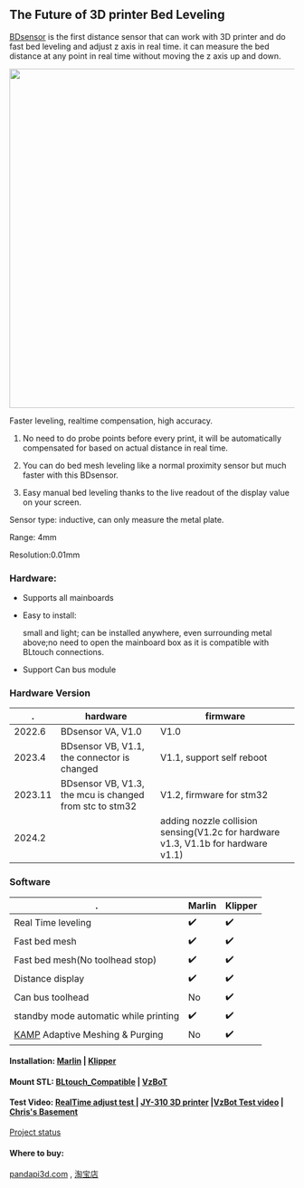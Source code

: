 ##  The Future of 3D printer Bed Leveling

[BDsensor](https://www.pandapi3d.com/bdsensor) is the first distance sensor that can work with 3D printer and do fast bed leveling and adjust z axis in real time.
it can measure the bed distance at any point in real time without moving the z axis up and down.

 <img src="https://raw.githubusercontent.com/markniu/Bed_Distance_sensor/new/doc/images/Connection1.jpg" width="600" /> 

Faster leveling, realtime compensation, high accuracy.

1. No need to do probe points before every print, it will be automatically compensated for based on actual distance in real time.
 
2. You can do bed mesh leveling like a normal proximity sensor but much faster with this BDsensor.
   
3. Easy manual bed leveling thanks to the live readout of the display value on your screen.

Sensor type: inductive, can only measure the metal plate.

Range: 4mm

Resolution:0.01mm

### Hardware:
* Supports all mainboards
* Easy to install:

  small and light; can be installed anywhere, even surrounding metal above;no need to open the mainboard box as it is compatible with BLtouch connections.
* Support Can bus module
### Hardware Version
 . | hardware | firmware
--- | --- |---  
2022.6 | BDsensor VA, V1.0 | V1.0  
2023.4 | BDsensor VB, V1.1, the connector is changed | V1.1, support self reboot
2023.11 | BDsensor VB, V1.3, the mcu is changed from stc to stm32 | V1.2, firmware for stm32
2024.2  |              |adding nozzle collision sensing(V1.2c for hardware v1.3, V1.1b for hardware v1.1)

### Software
 . | Marlin | Klipper
--- | --- |---  
Real Time leveling |:heavy_check_mark:| :heavy_check_mark:  
Fast bed mesh |:heavy_check_mark:| :heavy_check_mark: 
Fast bed mesh(No toolhead stop)|:heavy_check_mark: | :heavy_check_mark: 
Distance display |:heavy_check_mark: | :heavy_check_mark: 
Can bus toolhead|No | :heavy_check_mark: 
standby mode automatic while printing|:heavy_check_mark: | :heavy_check_mark: 
[KAMP](https://github.com/kyleisah/Klipper-Adaptive-Meshing-Purging) Adaptive Meshing & Purging |No | :heavy_check_mark: 


#### Installation: [Marlin](https://github.com/markniu/Bed_Distance_sensor/wiki/Installing-Bed-Distance-Sensor) | [Klipper](https://github.com/markniu/Bed_Distance_sensor/wiki/Installing-for-Klipper) 
#### Mount STL:  [BLtouch_Compatible](https://www.thingiverse.com/thing:6098131) | [VzBoT](https://discord.com/channels/829828765512106054/1163237892957671424)

#### Test Video: [RealTime adjust test ](https://www.youtube.com/watch?v=yx8pluEu0sg)| [JY-310 3D printer](https://www.youtube.com/clip/UgkxrPdIjlBsYOzUNraIL7HPizCh1WwQllYl) |[VzBot Test video](https://www.youtube.com/watch?v=zmtMjwy1y7U) | [Chris's Basement](https://youtu.be/VDOYYskbxV8?si=JiqrQFHsZcs2zIcD)
 
[Project status](https://hackaday.io/project/185096-0006mm-distance-resolution-sensor-for-3d-printer)

#### Where to buy:
 [pandapi3d.com](https://www.pandapi3d.com/bdsensor) , [淘宝店](https://item.taobao.com/item.htm?spm=a1z10.1-c.w4004-14344044600.5.60a16ff77NRBL5&id=684572042388)

 

